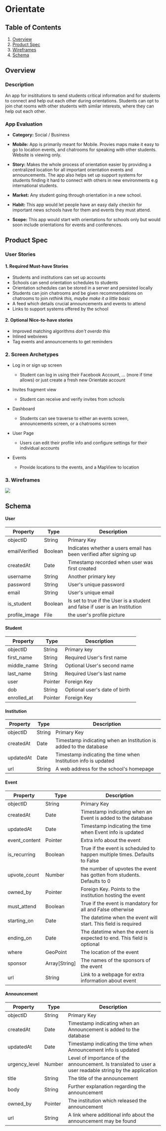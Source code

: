 # Orientate

## Table of Contents


1. [Overview](#Overview)
2. [Product Spec](#Product-Spec)
3. [Wireframes](#Wireframes)
4. [Schema](#Schema)


## Overview

### Description

An app for insititutions to send students critical information and for students to connect and help out each other during orientations. Students can opt to join chat rooms with other students with similar interests, where they can help out each other.


### App Evaluation

* **Category:** Social / Business
* **Mobile:** App is primarily meant for Mobile. Provies maps make it easy to go to location events, and chatrooms for speaking with other students. Website is viewing only.
* **Story:** Makes the whole process of orientation easier by providing a centralized location for all important orientation events and announcements. The app also helps set up support systems for students finding it hard to connect with others in new environments e.g international students.


* **Market:** Any student going through orientation in a new school.
* **Habit:** This app would let people have an easy daily checkin for important news schools have for them and events they must attend.

* **Scope:** This app would start with orientations for schools only but would soon include orientations for events and conferences.


## Product Spec
### User Stories

#### 1. Required Must-have Stories
* Students and institutions can set up accounts
* Schools can send orientation schedules to students
* Orientation schedules can be stored in a server and persisted locally
* Students can join chatrooms and be given recommendations on chatrooms to join *rethink this, maybe make it a little basic*
* A feed which details crucial announcements and events to attend
* Links to support systems offered by the school



#### 2. Optional Nice-to-have stories
* Improved matching algorithms *don't overdo this*
* Inlined webviews
* Tag events and announcements to get reminders


### 2. Screen Archetypes
* Log in or sign up screen
    * Student can log in using their Facebook Account, ... (more if time allows) or just create a fresh new Orientate account
* Invites fragment view
    * Student can receive and verify invites from schools

* Dashboard
    * Students can see traverse to either an events screen, announcements screen, or a chatrooms screen

* User Page
    * Users can edit their profile info and configure settings for their individual accounts

* Events
   * Provide locations to the events, and a MapView to location
   
### 3. Wireframes
![](https://i.imgur.com/jy8SM3r.jpg)


## Schema

#### User
|  Property     | Type     | Description |
|  --------     | -------- | --------                           |
|  objectID     | String     | Primary Key|
|  emailVerified| Boolean | Indicates whether a users email has been verified after signing up
| createdAt     | Date     | Timestamp recorded when user was first created
| username      | String   | Another primary key |
| password      | String   | User's unique password|
| email         | String   | User's unique email |
| is_student     | Boolean | Is set to true if the User is a student and false if user is an Institution |
| profile_image | File     | the user's profile picture |

#### Student
|  Property     | Type      | Description |
| ---------     | ------    | -------     |
| objectID      | String    | Primary key |
| first_name    | String    | Required User's first name|
| middle_name   | String    | Optional User's second name|
| last_name     | String    | Required User's last name |
| user          | Pointer<User> | Foreign Key |
| dob           | String     | Optional user's date of birth |
| enrolled_at   | Pointer<Institution>| Foreign Key |



#### Institution
| Property | Type | Description |
| -------- | ---- | --------     |
| objectID | String | Primary Key  |
| createdAt | Date | Timestamp indicating when an Institution is added to the database
| updatedAt | Date | Timestamp indicating the time when Institution info is updated|
| url | String | A web address for the school's homepage |


#### Event
| Property | Type | Description |
| -------- | ---- | --------     |
| objectID | String | Primary Key  |
| createdAt | Date | Timestamp indicating when an Event is added to the database |
| updatedAt | Date | Timestamp indicating the time when Event info is updated|
|event_content | Pointer<EventContent>| Extra info about the event |
| is_recurring | Boolean | True if the event is scheduled to happen multiple times. Defaults to False | 
| upvote_count | Number | the number of upvotes the event has gotten from students. Defaults to 0 |
| owned_by | Pointer<Institution> | Foreign Key. Points to the institution hosting the event |
| must_attend | Boolean | True if the event is mandatory for all and False otherwise |
| starting_on | Date | The datetime when the event will start. This field is required |
| ending_on   | Date | The datetime when the event is expected to end. This field is optional|
| where | GeoPoint | The location of the event |
| sponsor  | Array[String]  | The names of the sponsors of the event |
| url   | String | Link to a webpage for extra information about event |


#### Announcement
| Property | Type | Description |
| -------- | ---- | --------     |
| objectID | String | Primary Key  |
| createdAt | Date | Timestamp indicating when an Announcement is added to the database |
| updatedAt | Date | Timestamp indicating the time when Announcement info is updated|
| urgency_level | Number | Level of importance of the announcement. Is translated to user a user readable string by the application |
| title | String | The title of the announcement |
| body  | String | Further explanation regarding the announcement |
| owned_by | Pointer<Institution> | The institution which released the announcement |
| url | String | A link where additional info about the announcement may be found |











